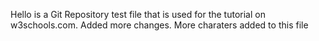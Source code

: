 Hello is a Git Repository test file that is used for the tutorial on w3schools.com. Added more changes. More charaters added to this file
